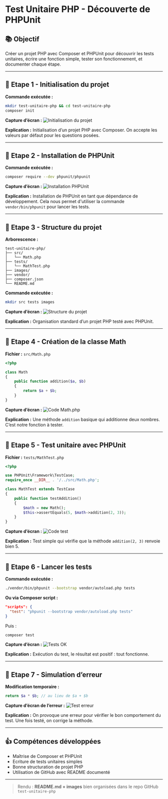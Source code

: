 # Test Unitaire PHP - Découverte de PHPUnit

## 📚 Objectif
Créer un projet PHP avec Composer et PHPUnit pour découvrir les tests unitaires, écrire une fonction simple, tester son fonctionnement, et documenter chaque étape.

---

## 🔹 Etape 1 - Initialisation du projet

**Commande exécutée :**
```bash
mkdir test-unitaire-php && cd test-unitaire-php
composer init
```

**Capture d’écran :**
![Initialisation du projet](images/init.png)

**Explication :**
Initialisation d’un projet PHP avec Composer. On accepte les valeurs par défaut pour les questions posées.

---

## 🔹 Etape 2 - Installation de PHPUnit

**Commande exécutée :**
```bash
composer require --dev phpunit/phpunit
```

**Capture d’écran :**
![Installation PHPUnit](images/install-phpunit.png)

**Explication :**
Installation de PHPUnit en tant que dépendance de développement. Cela nous permet d'utiliser la commande `vendor/bin/phpunit` pour lancer les tests.

---

## 🔹 Etape 3 - Structure du projet

**Arborescence :**
```
test-unitaire-php/
├── src/
│   └── Math.php
├── tests/
│   └── MathTest.php
├── images/
├── vendor/
├── composer.json
└── README.md
```

**Commande exécutée :**
```bash
mkdir src tests images
```

**Capture d’écran :**
![Structure du projet](images/structure.png)

**Explication :**
Organisation standard d’un projet PHP testé avec PHPUnit.

---

## 🔹 Etape 4 - Création de la classe Math

**Fichier :** `src/Math.php`

```php
<?php

class Math
{
    public function addition($a, $b)
    {
        return $a + $b;
    }
}
```

**Capture d’écran :**
![Code Math.php](images/math-class.png)

**Explication :**
Une méthode `addition` basique qui additionne deux nombres. C’est notre fonction à tester.

---

## 🔹 Etape 5 - Test unitaire avec PHPUnit

**Fichier :** `tests/MathTest.php`

```php
<?php

use PHPUnit\Framework\TestCase;
require_once __DIR__ . '/../src/Math.php';

class MathTest extends TestCase
{
    public function testAddition()
    {
        $math = new Math();
        $this->assertEquals(5, $math->addition(2, 3));
    }
}
```

**Capture d’écran :**
![Code test](images/test-math.png)

**Explication :**
Test simple qui vérifie que la méthode `addition(2, 3)` renvoie bien 5.

---

## 🔹 Etape 6 - Lancer les tests

**Commande exécutée :**
```bash
./vendor/bin/phpunit --bootstrap vendor/autoload.php tests
```

**Ou via Composer script :**
```json
"scripts": {
  "test": "phpunit --bootstrap vendor/autoload.php tests"
}
```
Puis :
```bash
composer test
```

**Capture d’écran :**
![Tests OK](images/test-ok.png)

**Explication :**
Exécution du test, le résultat est positif : tout fonctionne.

---

## 🔹 Etape 7 - Simulation d’erreur

**Modification temporaire :**
```php
return $a * $b; // au lieu de $a + $b
```

**Capture d’écran de l’erreur :**
![Test erreur](images/test-error.png)

**Explication :**
On provoque une erreur pour vérifier le bon comportement du test. Une fois testé, on corrige la méthode.

---

## 👍 Compétences développées
- Maîtrise de Composer et PHPUnit
- Ecriture de tests unitaires simples
- Bonne structuration de projet PHP
- Utilisation de GitHub avec README documenté

---

> Rendu : **README.md + images** bien organisées dans le repo GitHub `test-unitaire-php`